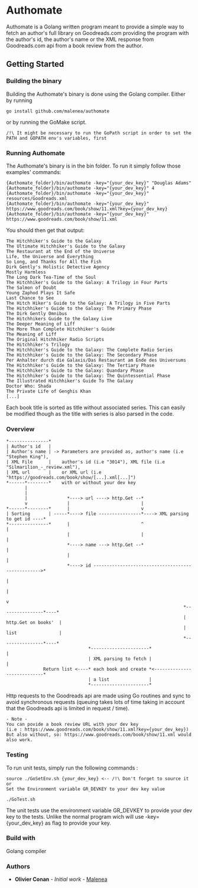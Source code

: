 # Authomate

Authomate is a Golang written program meant to provide a simple way to fetch an author's full library on Goodreads.com providing the program with the author's id, the author's name or the XML response from Goodreads.com api from a book review from the author.

## Getting Started

### Building the binary

Building the Authomate's binary is done using the Golang compiler. Either by running

```
go install github.com/malenea/authomate
```

or by running the GoMake script.

```
/!\ It might be necessary to run the GoPath script in order to set the PATH and GOPATH env's variables, first
```

### Running Authomate

The Authomate's binary is in the bin folder.
To run it simply follow those examples' commands:

```
{Authomate_folder}/bin/authomate -key="{your_dev_key}" "Douglas Adams"
{Authomate_folder}/bin/authomate -key="{your_dev_key}" 4
{Authomate_folder}/bin/authomate -key="{your_dev_key}" resources/Goodreads.xml
{Authomate_folder}/bin/authomate -key="{your_dev_key}" https://www.goodreads.com/book/show/11.xml?key={your_dev_key}
{Authomate_folder}/bin/authomate -key="{your_dev_key}" https://www.goodreads.com/book/show/11.xml
```

You should then get that output:

```
The Hitchhiker's Guide to the Galaxy
The Ultimate Hitchhiker's Guide to the Galaxy
The Restaurant at the End of the Universe
Life, the Universe and Everything
So Long, and Thanks for All the Fish
Dirk Gently's Holistic Detective Agency
Mostly Harmless
The Long Dark Tea-Time of the Soul
The Hitchhiker's Guide to the Galaxy: A Trilogy in Four Parts
The Salmon of Doubt
Young Zaphod Plays It Safe
Last Chance to See
The Hitch Hiker's Guide to the Galaxy: A Trilogy in Five Parts
The Hitchhiker's Guide to the Galaxy: The Primary Phase
The Dirk Gently Omnibus
The Hitchhikers Guide to the Galaxy Live
The Deeper Meaning of Liff
The More Than Complete Hitchhiker's Guide
The Meaning of Liff
The Original Hitchhiker Radio Scripts
The Hitchhiker's Trilogy
The Hitchhiker's Guide to the Galaxy: The Complete Radio Series
The Hitchhiker's Guide to the Galaxy: The Secondary Phase
Per Anhalter durch die Galaxis/Das Restaurant am Ende des Universums
The Hitchhiker's Guide to the Galaxy: The Tertiary Phase
The Hitchhiker's Guide to the Galaxy: Quandary Phase
The Hitchhiker's Guide to the Galaxy: The Quintessential Phase
The Illustrated Hitchhiker's Guide To The Galaxy
Doctor Who: Shada
The Private Life of Genghis Khan
[...]
```

Each book title is sorted as title without associated series. This can easily be modified though as the title with series is also parsed in the code.

### Overview

```
*---------------*
| Author's id   |
| Author's name | -> Parameters are provided as, author's name (i.e "Stephen King"),
| XML File      |    author's id (i.e "3014"), XML file (i.e "Silmarilion_-_review.xml"),
| XML url       |    or XML url (i.e "https://goodreads.com/book/show/[...].xml[...]")
*------*--------*    with or without your dev key
       |
       |
       |               *----> url ----> http.Get --*
       v               |                           |
*------*--------*      |                           v
| Sorting       | -----*----> file ----------------*----> XML parsing to get id ----* 
*---------------*      |                           ^                                |
                       |                           |                                |
                       *----> name ---> http.Get --*                                |
                       |                                                            |
                       *----> id -------------------------------------------------->*
                                                                                    |
                                                                                    |
                                                                                    v
                                                                   *----------------*----*
                                                                   | http.Get on books'  |
                                                                   | list                |
                                                                   *----------------*----*
                               *----------------------*                             |
                               | XML parsing to fetch |                             |
              Return list <----* each book and create *<----------------------------*
                               | a list               |
                               *----------------------*
```

Http requests to the Goodreads api are made using Go routines and sync to avoid synchronous requests (queuing takes lots of time taking in account that the Goodreads api is limited in request / time).

```
- Note -
You can povide a book review URL with your dev key
(i.e : https://www.goodreads.com/book/show/11.xml?key={your_dev_key})
But also without, so: https://www.goodreads.com/book/show/11.xml would also work.
```

### Testing

To run unit tests, simply run the following commands :

```
source ./GoSetEnv.sh {your_dev_key} <-- /!\ Don't forget to source it
or
Set the Environment variable GR_DEVKEY to your dev key value

./GoTest.sh
```

The unit tests use the environment variable GR_DEVKEY to provide your dev key to the tests. Unlike the normal program wich will use -key={your_dev_key} as flag to provide your key.

### Build with

Golang compiler

### Authors

* **Olivier Conan** - *Initial work* - [Malenea](https://github.com/Malenea)